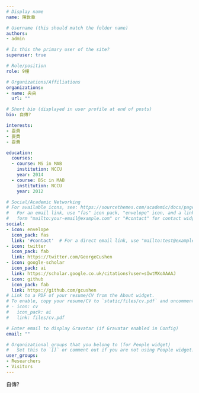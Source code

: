 ```yaml
---
# Display name
name: 陳世章

# Username (this should match the folder name)
authors:
- admin

# Is this the primary user of the site?
superuser: true

# Role/position
role: 9樓

# Organizations/Affiliations
organizations:
- name: 央央
  url: ""

# Short bio (displayed in user profile at end of posts)
bio: 自傳?

interests:
- 耍費
- 耍費
- 耍費

education:
  courses:
  - course: MS in MAB
    institution: NCCU
    year: 2014
  - course: BSc in MAB
    institution: NCCU
    year: 2012

# Social/Academic Networking
# For available icons, see: https://sourcethemes.com/academic/docs/page-builder/#icons
#   For an email link, use "fas" icon pack, "envelope" icon, and a link in the
#   form "mailto:your-email@example.com" or "#contact" for contact widget.
social:
- icon: envelope
  icon_pack: fas
  link: '#contact'  # For a direct email link, use "mailto:test@example.org".
- icon: twitter
  icon_pack: fab
  link: https://twitter.com/GeorgeCushen
- icon: google-scholar
  icon_pack: ai
  link: https://scholar.google.co.uk/citations?user=sIwtMXoAAAAJ
- icon: github
  icon_pack: fab
  link: https://github.com/gcushen
# Link to a PDF of your resume/CV from the About widget.
# To enable, copy your resume/CV to `static/files/cv.pdf` and uncomment the lines below.
# - icon: cv
#   icon_pack: ai
#   link: files/cv.pdf

# Enter email to display Gravatar (if Gravatar enabled in Config)
email: ""

# Organizational groups that you belong to (for People widget)
#   Set this to `[]` or comment out if you are not using People widget.
user_groups:
- Researchers
- Visitors
---
```

自傳?
